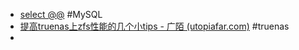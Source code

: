 - [select @@](https://www.cnblogs.com/coshaho/p/7153039.html) #MySQL
- [提高truenas上zfs性能的几个小tips - 广陌 (utopiafar.com)](https://www.utopiafar.com/2022/03/26/how_to_improve_zfs_performance_on_freenas/) #truenas
-